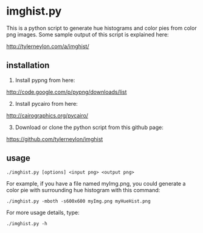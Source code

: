 imghist.py
==========

This is a python script to generate hue histograms
and color pies from color png images.
Some sample output of this script is explained here:

http://tylerneylon.com/a/imghist/


installation
------------

1. Install pypng from here:

http://code.google.com/p/pypng/downloads/list

2. Install pycairo from here:

http://cairographics.org/pycairo/

3. Download or clone the python script from this github page:

https://github.com/tylerneylon/imghist


usage
-----

    ./imghist.py [options] <input png> <output png>

For example, if you have a file named myImg.png, you could generate a
color pie with surrounding hue histogram with this command:

    ./imghist.py -mboth -s600x600 myImg.png myHueHist.png

For more usage details, type:

    ./imghist.py -h

